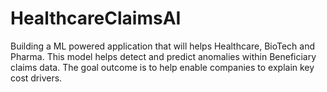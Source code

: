 # HealthcareClaimsAI
Building a ML powered application that will helps Healthcare, BioTech and Pharma. This model helps detect and predict anomalies within Beneficiary claims data. The goal outcome is to help enable companies to explain key cost drivers. 
